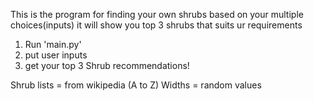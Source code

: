 This is the program for finding your own shrubs based on your multiple choices(inputs)
it will show you top 3 shrubs that suits ur requirements

1. Run 'main.py'
2. put user inputs
3. get your top 3 Shrub recommendations!

Shrub lists = from wikipedia (A to Z)
Widths = random values
